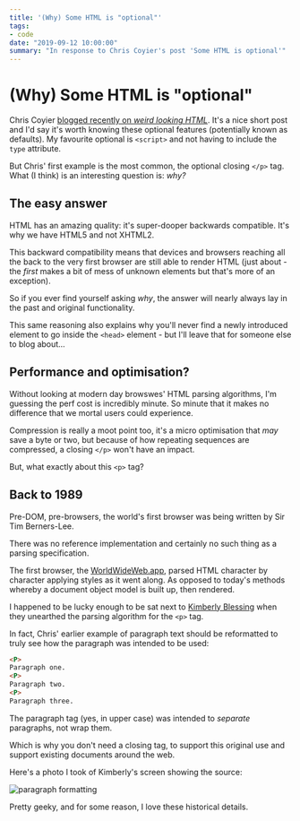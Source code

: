 ```yaml
---
title: '(Why) Some HTML is "optional"'
tags:
- code
date: "2019-09-12 10:00:00"
summary: "In response to Chris Coyier's post 'Some HTML is optional'"
---
```


# (Why) Some HTML is "optional"

Chris Coyier [blogged recently on _weird looking HTML_](https://css-tricks.com/some-html-is-optional/). It's a nice short post and I'd say it's worth knowing these optional features (potentially known as defaults). My favourite optional is `<script>` and not having to include the `type` attribute.

But Chris' first example is the most common, the optional closing `</p>` tag. What (I think) is an interesting question is: _why?_

<!--more-->

## The easy answer

HTML has an amazing quality: it's super-dooper backwards compatible. It's why we have HTML5 and not XHTML2.

This backward compatibility means that devices and browsers reaching all the back to the very first browser are still able to render HTML (just about - the _first_ makes a bit of mess of unknown elements but that's more of an exception).

So if you ever find yourself asking *why*, the answer will nearly always lay in the past and original functionality.

This same reasoning also explains why you'll never find a newly introduced element to go inside the `<head>` element - but I'll leave that for <span title="Remy hereby challenges Jeremy Keith">someone else</span> to blog about…

## Performance and optimisation?

Without looking at modern day browswes' HTML parsing algorithms, I'm guessing the perf cost is incredibly minute. So minute that it makes no difference that we mortal users could experience.

Compression is really a moot point too, it's a micro optimisation that _may_ save a byte or two, but because of how repeating sequences are compressed, a closing `</p>` won't have an impact.

But, what exactly about this `<p>` tag?

## Back to 1989

Pre-DOM, pre-browsers, the world's first browser was being written by Sir Tim Berners-Lee.

There was no reference implementation and certainly no such thing as a parsing specification.

The first browser, the [WorldWideWeb.app](https://worldwideweb.cern.ch), parsed HTML character by character applying styles as it went along. As opposed to today's methods whereby a document object model is built up, then rendered.

I happened to be lucky enough to be sat next to [Kimberly Blessing](https://www.kimberlyblessing.com/) when they unearthed the parsing algorithm for the `<p>` tag.

In fact, Chris' earlier example of paragraph text should be reformatted to truly see how the paragraph was intended to be used:

```html
<P>
Paragraph one.
<P>
Paragraph two.
<P>
Paragraph three.
```

The paragraph tag (yes, in upper case) was intended to _separate_ paragraphs, not wrap them.

Which is why you don't need a closing tag, to support this original use and support existing documents around the web.

Here's a photo I took of Kimberly's screen showing the source:

![paragraph formatting](/images/p-tag.jpg)

Pretty geeky, and for some reason, I love these historical details.

